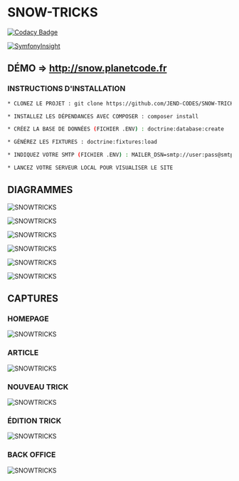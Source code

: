 # SNOW-TRICKS

[![Codacy Badge](https://app.codacy.com/project/badge/Grade/304f528b398a466fbe59f9d97595f1a4)](https://www.codacy.com/gh/JEND-CODES/SNOW-TRICKS/dashboard?utm_source=github.com&amp;utm_medium=referral&amp;utm_content=JEND-CODES/SNOW-TRICKS&amp;utm_campaign=Badge_Grade)

[![SymfonyInsight](https://insight.symfony.com/projects/e3ac6a24-7471-4d48-88e7-325db8e26ccf/big.svg)](https://insight.symfony.com/projects/e3ac6a24-7471-4d48-88e7-325db8e26ccf)

## DÉMO => http://snow.planetcode.fr

### INSTRUCTIONS D'INSTALLATION
``` bash
* CLONEZ LE PROJET : git clone https://github.com/JEND-CODES/SNOW-TRICKS

* INSTALLEZ LES DÉPENDANCES AVEC COMPOSER : composer install

* CRÉEZ LA BASE DE DONNÉES (FICHIER .ENV) : doctrine:database:create

* GÉNÉREZ LES FIXTURES : doctrine:fixtures:load

* INDIQUEZ VOTRE SMTP (FICHIER .ENV) : MAILER_DSN=smtp://user:pass@smtp.example.com:port

* LANCEZ VOTRE SERVEUR LOCAL POUR VISUALISER LE SITE
```

## DIAGRAMMES

![SNOWTRICKS](https://raw.githubusercontent.com/JEND-CODES/SNOW-TRICKS/main/diagrammes/Cas_Gestion_Tricks_P6_V1.png)

![SNOWTRICKS](https://raw.githubusercontent.com/JEND-CODES/SNOW-TRICKS/main/diagrammes/S%C3%A9quence_Inscription_P6_V1.png)

![SNOWTRICKS](https://raw.githubusercontent.com/JEND-CODES/SNOW-TRICKS/main/diagrammes/S%C3%A9quence_New_Password_P6_V1.png)

![SNOWTRICKS](https://raw.githubusercontent.com/JEND-CODES/SNOW-TRICKS/main/diagrammes/Diagramme_de_Classes_P6_V3.png)

![SNOWTRICKS](https://raw.githubusercontent.com/JEND-CODES/SNOW-TRICKS/main/diagrammes/Mod%C3%A8le_de_donn%C3%A9es_P6_V2.png)

![SNOWTRICKS](https://raw.githubusercontent.com/JEND-CODES/SNOW-TRICKS/main/diagrammes/Concepteur_BDD_SnowTricks_v5.JPG)

## CAPTURES

### HOMEPAGE
![SNOWTRICKS](https://raw.githubusercontent.com/JEND-CODES/SNOW-TRICKS/main/public/captures/capture_homepage.JPG)

### ARTICLE
![SNOWTRICKS](https://raw.githubusercontent.com/JEND-CODES/SNOW-TRICKS/main/public/captures/capture_article.JPG)

### NOUVEAU TRICK
![SNOWTRICKS](https://raw.githubusercontent.com/JEND-CODES/SNOW-TRICKS/main/public/captures/capture_nouveau_trick.JPG)

### ÉDITION TRICK
![SNOWTRICKS](https://raw.githubusercontent.com/JEND-CODES/SNOW-TRICKS/main/public/captures/capture_edition_trick.JPG)

### BACK OFFICE
![SNOWTRICKS](https://raw.githubusercontent.com/JEND-CODES/SNOW-TRICKS/main/public/captures/capture_back_office.JPG)
